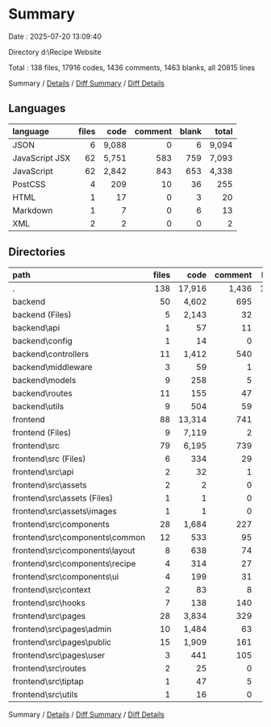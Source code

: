 # Summary

Date : 2025-07-20 13:09:40

Directory d:\\Recipe Website

Total : 138 files,  17916 codes, 1436 comments, 1463 blanks, all 20815 lines

Summary / [Details](details.md) / [Diff Summary](diff.md) / [Diff Details](diff-details.md)

## Languages
| language | files | code | comment | blank | total |
| :--- | ---: | ---: | ---: | ---: | ---: |
| JSON | 6 | 9,088 | 0 | 6 | 9,094 |
| JavaScript JSX | 62 | 5,751 | 583 | 759 | 7,093 |
| JavaScript | 62 | 2,842 | 843 | 653 | 4,338 |
| PostCSS | 4 | 209 | 10 | 36 | 255 |
| HTML | 1 | 17 | 0 | 3 | 20 |
| Markdown | 1 | 7 | 0 | 6 | 13 |
| XML | 2 | 2 | 0 | 0 | 2 |

## Directories
| path | files | code | comment | blank | total |
| :--- | ---: | ---: | ---: | ---: | ---: |
| . | 138 | 17,916 | 1,436 | 1,463 | 20,815 |
| backend | 50 | 4,602 | 695 | 570 | 5,867 |
| backend (Files) | 5 | 2,143 | 32 | 29 | 2,204 |
| backend\\api | 1 | 57 | 11 | 19 | 87 |
| backend\\config | 1 | 14 | 0 | 2 | 16 |
| backend\\controllers | 11 | 1,412 | 540 | 391 | 2,343 |
| backend\\middleware | 3 | 59 | 1 | 8 | 68 |
| backend\\models | 9 | 258 | 5 | 24 | 287 |
| backend\\routes | 11 | 155 | 47 | 55 | 257 |
| backend\\utils | 9 | 504 | 59 | 42 | 605 |
| frontend | 88 | 13,314 | 741 | 893 | 14,948 |
| frontend (Files) | 9 | 7,119 | 2 | 17 | 7,138 |
| frontend\\src | 79 | 6,195 | 739 | 876 | 7,810 |
| frontend\\src (Files) | 6 | 334 | 29 | 59 | 422 |
| frontend\\src\\api | 2 | 32 | 1 | 7 | 40 |
| frontend\\src\\assets | 2 | 2 | 0 | 0 | 2 |
| frontend\\src\\assets (Files) | 1 | 1 | 0 | 0 | 1 |
| frontend\\src\\assets\\images | 1 | 1 | 0 | 0 | 1 |
| frontend\\src\\components | 28 | 1,684 | 227 | 250 | 2,161 |
| frontend\\src\\components\\common | 12 | 533 | 95 | 95 | 723 |
| frontend\\src\\components\\layout | 8 | 638 | 74 | 80 | 792 |
| frontend\\src\\components\\recipe | 4 | 314 | 27 | 40 | 381 |
| frontend\\src\\components\\ui | 4 | 199 | 31 | 35 | 265 |
| frontend\\src\\context | 2 | 83 | 8 | 18 | 109 |
| frontend\\src\\hooks | 7 | 138 | 140 | 64 | 342 |
| frontend\\src\\pages | 28 | 3,834 | 329 | 459 | 4,622 |
| frontend\\src\\pages\\admin | 10 | 1,484 | 63 | 151 | 1,698 |
| frontend\\src\\pages\\public | 15 | 1,909 | 161 | 236 | 2,306 |
| frontend\\src\\pages\\user | 3 | 441 | 105 | 72 | 618 |
| frontend\\src\\routes | 2 | 25 | 0 | 9 | 34 |
| frontend\\src\\tiptap | 1 | 47 | 5 | 6 | 58 |
| frontend\\src\\utils | 1 | 16 | 0 | 4 | 20 |

Summary / [Details](details.md) / [Diff Summary](diff.md) / [Diff Details](diff-details.md)